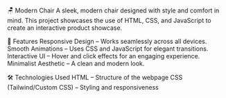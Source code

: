 🪑 Modern Chair
A sleek, modern chair designed with style and comfort in mind. This project showcases the use of HTML, CSS, and JavaScript to create an interactive product showcase.

🚀 Features
Responsive Design – Works seamlessly across all devices.
Smooth Animations – Uses CSS and JavaScript for elegant transitions.
Interactive UI – Hover and click effects for an engaging experience.
Minimalist Aesthetic – A clean and modern look.

🛠️ Technologies Used
HTML – Structure of the webpage
CSS (Tailwind/Custom CSS) – Styling and responsiveness

